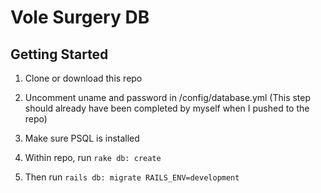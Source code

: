 # Vole Surgery DB

## Getting Started
1. Clone or download this repo

2. Uncomment uname and password in /config/database.yml (This step should already have been completed by myself when I pushed to the repo)

3. Make sure PSQL is installed

4. Within repo, run ```rake db: create```

5. Then run ```rails db: migrate RAILS_ENV=development```

